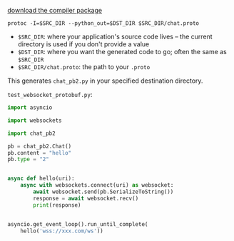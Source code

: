 [download the compiler package](https://github.com/protocolbuffers/protobuf/releases)

```shell
protoc -I=$SRC_DIR --python_out=$DST_DIR $SRC_DIR/chat.proto
```

- `$SRC_DIR`: where your application's source code lives – the current directory is used if you don't provide a value
- `$DST_DIR`: where you want the generated code to go; often the same as `$SRC_DIR`
- `$SRC_DIR/chat.proto`: the path to your `.proto`

This generates `chat_pb2.py` in your specified destination directory.

`test_websocket_protobuf.py`:

```python
import asyncio

import websockets

import chat_pb2

pb = chat_pb2.Chat()
pb.content = "hello"
pb.type = "2"


async def hello(uri):
    async with websockets.connect(uri) as websocket:
        await websocket.send(pb.SerializeToString())
        response = await websocket.recv()
        print(response)


asyncio.get_event_loop().run_until_complete(
    hello('wss://xxx.com/ws'))

```

